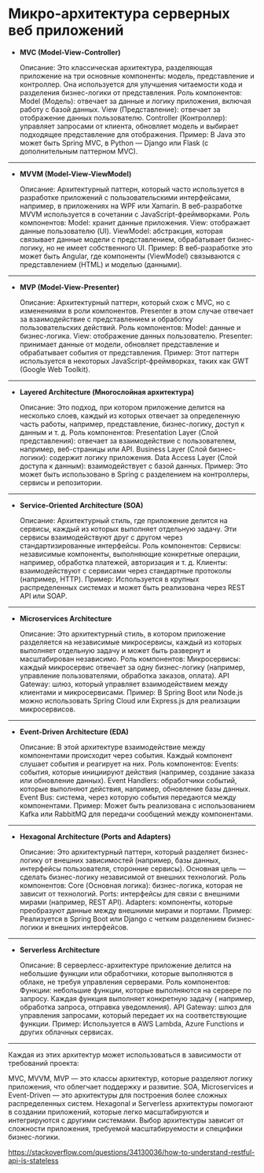 # Микро-архитектура серверных веб приложений

- **MVC (Model-View-Controller)**

  Описание: Это классическая архитектура, разделяющая приложение на три основные компоненты:  модель, представление и
  контроллер. Она используется для улучшения читаемости кода и разделения бизнес-логики от представления.
  Роль компонентов:
  Model (Модель): отвечает за данные и логику приложения, включая работу с базой данных.
  View (Представление): отвечает за отображение данных пользователю.
  Controller (Контроллер): управляет запросами от клиента, обновляет модель и выбирает подходящее представление для
  отображения.
  Пример: В Java это может быть Spring MVC, в Python — Django или Flask (с дополнительным паттерном MVC).

---

- **MVVM (Model-View-ViewModel)**

  Описание: Архитектурный паттерн, который часто используется в разработке приложений с пользовательскими интерфейсами,
  например, в приложениях на WPF или Xamarin. В веб-разработке MVVM используется в сочетании с JavaScript-фреймворками.
  Роль компонентов:
  Model: хранит данные приложения.
  View: отображает данные пользователю (UI).
  ViewModel: абстракция, которая связывает данные модели с представлением, обрабатывает бизнес-логику, но не имеет
  собственного UI.
  Пример: В веб-разработке это может быть Angular, где компоненты (ViewModel) связываются с представлением (HTML) и
  моделью (данными).

---

- **MVP (Model-View-Presenter)**

  Описание: Архитектурный паттерн, который схож с MVC, но с изменениями в роли компонентов. Presenter в этом случае
  отвечает за взаимодействие с представлением и обработку пользовательских действий.
  Роль компонентов:
  Model: данные и бизнес-логика.
  View: отображение данных пользователю.
  Presenter: принимает данные от модели, обновляет представление и обрабатывает события от представления.
  Пример: Этот паттерн используется в некоторых JavaScript-фреймворках, таких как GWT (Google Web Toolkit).

---

- **Layered Architecture (Многослойная архитектура)**

  Описание: Это подход, при котором приложение делится на несколько слоев, каждый из которых отвечает за определенную
  часть работы, например, представление, бизнес-логику, доступ к данным и т. д.
  Роль компонентов:
  Presentation Layer (Слой представления): отвечает за взаимодействие с пользователем, например, веб-страницы или API.
  Business Layer (Слой бизнес-логики): содержит логику приложения.
  Data Access Layer (Слой доступа к данным): взаимодействует с базой данных.
  Пример: Это может быть использовано в Spring с разделением на контроллеры, сервисы и репозитории.

---

- **Service-Oriented Architecture (SOA)**

  Описание: Архитектурный стиль, где приложение делится на сервисы, каждый из которых выполняет отдельную задачу. Эти
  сервисы взаимодействуют друг с другом через стандартизированные интерфейсы.
  Роль компонентов:
  Сервисы: независимые компоненты, выполняющие конкретные операции, например, обработка платежей, авторизация и т. д.
  Клиенты: взаимодействуют с сервисами через стандартные протоколы (например, HTTP).
  Пример: Используется в крупных распределенных системах и может быть реализована через REST API или SOAP.

---

- **Microservices Architecture**

  Описание: Это архитектурный стиль, в котором приложение разделяется на независимые микросервисы, каждый из которых
  выполняет отдельную задачу и может быть развернут и масштабирован независимо.
  Роль компонентов:
  Микросервисы: каждый микросервис отвечает за одну бизнес-логику (например, управление пользователями, обработка
  заказов, оплата).
  API Gateway: шлюз, который управляет взаимодействием между клиентами и микросервисами.
  Пример: В Spring Boot или Node.js можно использовать Spring Cloud или Express.js для реализации микросервисов.

---

- **Event-Driven Architecture (EDA)**

  Описание: В этой архитектуре взаимодействие между компонентами происходит через события. Каждый компонент слушает
  события и реагирует на них.
  Роль компонентов:
  Events: события, которые инициируют действия (например, создание заказа или обновление данных).
  Event Handlers: обработчики событий, которые выполняют действия, например, обновление базы данных.
  Event Bus: система, через которую события передаются между компонентами.
  Пример: Может быть реализована с использованием Kafka или RabbitMQ для передачи сообщений между компонентами.

---

- **Hexagonal Architecture (Ports and Adapters)**

  Описание: Это архитектурный паттерн, который разделяет бизнес-логику от внешних зависимостей    (например, базы
  данных, интерфейсы пользователя, сторонние сервисы). Основная цель — сделать бизнес-логику независимой от внешних
  технологий.
  Роль компонентов:
  Core (Основная логика): бизнес-логика, которая не зависит от технологий.
  Ports: интерфейсы для связи с внешними мирами (например, REST API).
  Adapters: компоненты, которые преобразуют данные между внешними мирами и портами.
  Пример: Реализуется в Spring Boot или Django с четким разделением бизнес-логики и внешних интерфейсов.

---

- **Serverless Architecture**

  Описание: В серверлесс-архитектуре приложение делится на небольшие функции или обработчики, которые выполняются в
  облаке, не требуя управления серверами.
  Роль компонентов:
  Функции: небольшие функции, которые выполняются на сервере по запросу. Каждая функция выполняет конкретную задачу (
  например, обработка запроса, отправка уведомления).
  API Gateway: шлюз для управления запросами, который передает их на соответствующие функции.
  Пример: Используется в AWS Lambda, Azure Functions и других облачных сервисах.

---
Каждая из этих архитектур может использоваться в зависимости от требований проекта:

MVC, MVVM, MVP — это классы архитектур, которые разделяют логику приложения, что облегчает поддержку и развитие.
SOA, Microservices и Event-Driven — это архитектуры для построения более сложных распределенных систем.
Hexagonal и Serverless архитектуры помогают в создании приложений, которые легко масштабируются и интегрируются с
другими системами.
Выбор архитектуры зависит от сложности приложения, требуемой масштабируемости и специфики бизнес-логики.

https://stackoverflow.com/questions/34130036/how-to-understand-restful-api-is-stateless